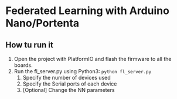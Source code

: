 # Federated Learning with Arduino Nano/Portenta

## How tu run it
1. Open the project with PlatformIO and flash the firmware to all the boards.
2. Run the fl_server.py using Python3: `python fl_server.py`
    1. Specify the number of devices used
    2. Specify the Serial ports of each device
    3. [Optional] Change the NN parameters
